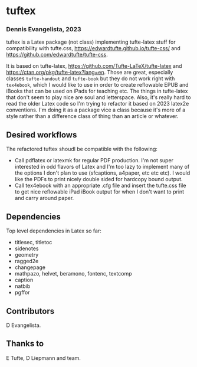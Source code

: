 # tuftex
### Dennis Evangelista, 2023
tuftex is a Latex package (not class) implementing tufte-latex stuff for compatibility with tufte.css, <https://edwardtufte.github.io/tufte-css/> and <https://github.com/edwardtufte/tufte-css>.

It is based on tufte-latex, <https://github.com/Tufte-LaTeX/tufte-latex> and <https://ctan.org/pkg/tufte-latex?lang=en>. Those are great, especially classes `tufte-handout` and `tufte-book` but they do not work right with `tex4ebook`, which I would like to use in order to create reflowable EPUB and iBooks that can be used on iPads for teaching etc. The things in tufte-latex that don't seem to play nice are soul and letterspace. Also, it's really hard to read the older Latex code so I'm trying to refactor it based on 2023 latex2e conventions. I'm doing it as a package vice a class because it's more of a style rather than a difference class of thing than an article or whatever.

## Desired workflows
The refactored tuftex shoudl be compatible with the following:
* Call pdflatex or latexmk for regular PDF production. I'm not super interested in odd flavors of Latex and I'm too lazy to implement many of the options I don't plan to use (sfcaptions, a4paper, etc etc etc). I would like the PDFs to print nicely double sided for hardcopy bound output.
* Call tex4ebook with an appropriate .cfg file and insert the tufte.css file to get nice reflowable iPad iBook output for when I don't want to print and carry around paper.

## Dependencies
Top level dependencies in Latex so far: 
* titlesec, titletoc
* sidenotes
* geometry
* ragged2e
* changepage
* mathpazo, helvet, beramono, fontenc, textcomp
* caption
* natbib
* pgffor

## Contributors
D Evangelista. 

## Thanks to
E Tufte, D Liepmann and team. 


